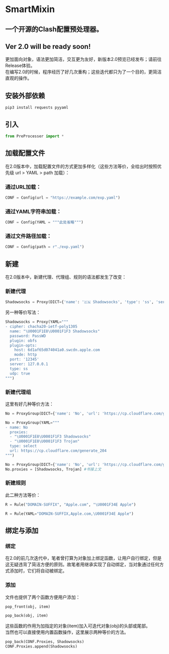# SmartMixin  

## 一个开源的Clash配置预处理器。  

## Ver 2.0 will be ready soon!  

更加面向对象，语法更加简洁，交互更为友好，新版本2.0预览已经发布；请前往Release体验。  
在编写2.0的时候，程序经历了好几次重构；这些迭代都只为了一个目的，更简洁直观的操作。  

## 安装外部依赖
`pip3 install requests pyyaml`

## 引入
```Python
from PreProcesser import *
```

## 加载配置文件
在2.0版本中，加载配置文件的方式更加多样化（这些方法等价，全给出时按照优先级 url > YAML > path 加载）：  
### 通过URL加载：
```Python
CONF = Config(url = "https://example.com/exp.yaml")
```  
### 通过YAML字符串加载：
```Python
CONF = Config(YAML = """此处省略""")
```  
### 通过文件路径加载：
```Python
CONF = Config(path = r"./exp.yaml")
```  

## 新建
在2.0版本中，新建代理、代理组、规则的语法都发生了改变：  

### 新建代理
```Python
Shadowsocks = Proxy(DICT={'name': '🇨🇳 Shadowsocks', 'type': 'ss', 'server': '127.0.0.1', 'port': '12345', 'cipher': 'chacha20-ietf-poly1305', 'udp': True, 'password': 'PassWD', 'plugin': 'obfs', 'plugin-opts': {'host': '6d1af65d074041a0.swcdn.apple.com', 'mode': 'http'}})
```  
另一种等价写法：
```Python
Shadowsocks = Proxy(YAML="""
- cipher: chacha20-ietf-poly1305
  name: "\U0001F1E8\U0001F1F3 Shadowsocks"
  password: PassWD
  plugin: obfs
  plugin-opts:
    host: 6d1af65d074041a0.swcdn.apple.com
    mode: http
  port: '12345'
  server: 127.0.0.1
  type: ss
  udp: true
""")
```

### 新建代理组
这里有好几种等价方法：  
```Python
No = ProxyGroup(DICT={'name': 'No', 'url': 'https://cp.cloudflare.com/generate_204', 'type': 'select', 'proxies': [Shadowsocks, Trojan]})
```
```Python
No = ProxyGroup(YAML="""
- name: No
  proxies:
  - "\U0001F1E8\U0001F1F3 Shadowsocks"
  - "\U0001F1E8\U0001F1F3 Trojan"
  type: select
  url: https://cp.cloudflare.com/generate_204
""")
```
```Python
No = ProxyGroup(DICT={'name': 'No', 'url': 'https://cp.cloudflare.com/generate_204', 'type': 'select', 'proxies': []})
No.proxies = [Shadowsocks, Trojan] #书接上文
```  

### 新建规则
此二种方法等价：
```Python
R = Rule("DOMAIN-SUFFIX", "Apple.com", "\U0001F34E Apple")
```
```Python
R = Rule(YAML="DOMAIN-SUFFIX,Apple.com,\U0001F34E Apple")
```  

## 绑定与添加
### 绑定
在2.0的前几次迭代中，笔者曾打算为对象加上绑定函数，让用户自行绑定，但是这无疑违背了简洁方便的原则。故笔者用继承实现了自动绑定，当对象通过任何方式添加时，它们将自动被绑定。
### 添加
文件也提供了两个函数方便用户添加：  
```Python
pop_front(obj, item)
```
```Python
pop_back(obj, item)
```  
这些函数的作用为加指定的对象(item)加入可迭代对象(obj)的头部或尾部。  
当然也可以直接使用内置函数操作，这里展示两种等价的方法。  
```Python
pop_back(CONF.Proxies, Shadowsocks)
CONF.Proxies.append(Shadowsocks)
``` 
